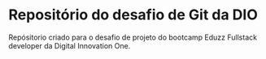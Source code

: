 # Repositório do desafio de Git da DIO
Repósitorio criado para o desafio de projeto do bootcamp Eduzz Fullstack developer da Digital Innovation One.
